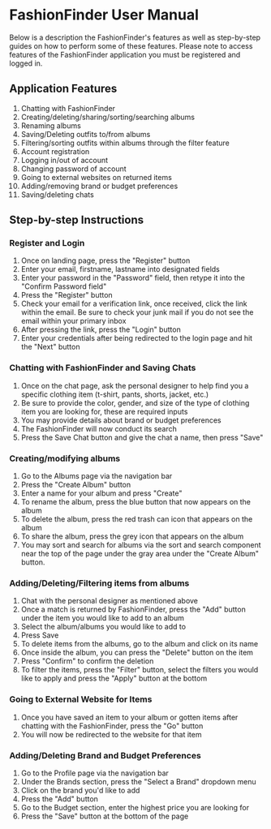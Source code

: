 # FashionFinder User Manual
Below is a description the FashionFinder's features as well as step-by-step guides on how to perform some of these features. Please note to access features of the FashionFinder application you must be registered and logged in.
## Application Features
1. Chatting with FashionFinder
2. Creating/deleting/sharing/sorting/searching albums
3. Renaming albums
4. Saving/Deleting outfits to/from albums
5. Filtering/sorting outfits within albums through the filter feature
6. Account registration
7. Logging in/out of account
8. Changing password of account
9. Going to external websites on returned items
10. Adding/removing brand or budget preferences
11. Saving/deleting chats

## Step-by-step Instructions
### Register and Login
1. Once on landing page, press the "Register" button
2. Enter your email, firstname, lastname into designated fields
3. Enter your password in the "Password" field, then retype it into the "Confirm Password field"
4. Press the "Register" button
5. Check your email for a verification link, once received, click the link within the email. Be sure to check your junk mail if you do not see the email within your primary inbox
6. After pressing the link, press the "Login" button
7. Enter your credentials after being redirected to the login page and hit the "Next" button

### Chatting with FashionFinder and Saving Chats
1. Once on the chat page, ask the personal designer to help find you a specific clothing item (t-shirt, pants, shorts, jacket, etc.)
2. Be sure to provide the color, gender, and size of the type of clothing item you are looking for, these are required inputs
3. You may provide details about brand or budget preferences
4. The FashionFinder will now conduct its search
5. Press the Save Chat button and give the chat a name, then press "Save"

### Creating/modifying albums
1. Go to the Albums page via the navigation bar
2. Press the "Create Album" button
3. Enter a name for your album and press "Create"
4. To rename the album, press the blue button that now appears on the album
5. To delete the album, press the red trash can icon that appears on the album
6. To share the album, press the grey icon that appears on the album
7. You may sort and search for albums via the sort and search component near the top of the page under the gray area under the "Create Album" button.

### Adding/Deleting/Filtering items from albums
1. Chat with the personal designer as mentioned above
2. Once a match is returned by FashionFinder, press the "Add" button under the item you would like to add to an album
3. Select the album/albums you would like to add to
4. Press Save
5. To delete items from the albums, go to the album and click on its name
6. Once inside the album, you can press the "Delete" button on the item
7. Press "Confirm" to confirm the deletion
8. To filter the items, press the "Filter" button, select the filters you would like to apply and press the "Apply" button at the bottom

### Going to External Website for Items
1. Once you have saved an item to your album or gotten items after chatting with the FashionFinder, press the "Go" button
2. You will now be redirected to the website for that item

### Adding/Deleting Brand and Budget Preferences
1. Go to the Profile page via the navigation bar
2. Under the Brands section, press the "Select a Brand" dropdown menu
3. Click on the brand you'd like to add
4. Press the "Add" button
5. Go to the Budget section, enter the highest price you are looking for
6. Press the "Save" button at the bottom of the page
